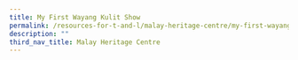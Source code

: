 ```yaml
---
title: My First Wayang Kulit Show
permalink: /resources-for-t-and-l/malay-heritage-centre/my-first-wayang-kulit-show/
description: ""
third_nav_title: Malay Heritage Centre
---
```

